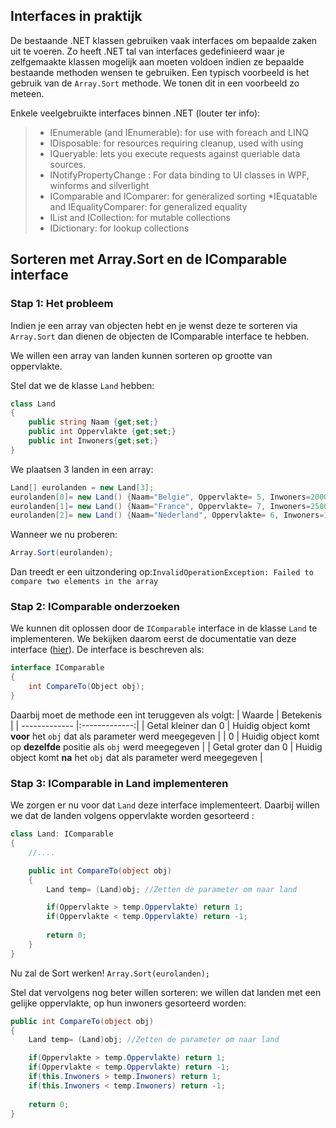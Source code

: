 ## Interfaces in praktijk
De bestaande .NET klassen gebruiken vaak interfaces om bepaalde zaken uit te voeren. Zo heeft .NET tal van interfaces gedefinieerd waar je zelfgemaakte klassen mogelijk aan moeten voldoen indien ze bepaalde bestaande methoden wensen te gebruiken. Een typisch voorbeeld is het gebruik van de ``Array.Sort`` methode. We tonen dit in een voorbeeld zo meteen.

Enkele veelgebruikte interfaces binnen .NET (louter ter info):
> * IEnumerable (and IEnumerable): for use with foreach and LINQ
> * IDisposable: for resources requiring cleanup, used with using
> * IQueryable: lets you execute requests against queriable data sources.
> * INotifyPropertyChange : For data binding to UI classes in WPF, winforms and silverlight
> * IComparable and IComparer: for generalized sorting
> *IEquatable and IEqualityComparer: for generalized equality
> * IList and ICollection: for mutable collections
> * IDictionary: for lookup collections

## Sorteren met Array.Sort en de IComparable interface
### Stap 1: Het probleem
Indien je een array van objecten hebt en je wenst deze te sorteren via ``Array.Sort`` dan dienen de objecten de IComparable interface te hebben. 

We willen een array van landen kunnen sorteren op grootte van oppervlakte.

Stel dat we de klasse ``Land`` hebben:
```csharp
class Land
{
    public string Naam {get;set;}
    public int Oppervlakte {get;set;}
    public int Inwoners{get;set;}
}
```
We plaatsen 3 landen in een array:
```csharp
Land[] eurolanden = new Land[3];
eurolanden[0]= new Land() {Naam="Belgie", Oppervlakte= 5, Inwoners=2000};
eurolanden[1]= new Land() {Naam="France", Oppervlakte= 7, Inwoners=2500};
eurolanden[2]= new Land() {Naam="Nederland", Oppervlakte= 6, Inwoners=1800};
```
Wanneer we nu proberen:
```csharp
Array.Sort(eurolanden);
```
Dan treedt er een uitzondering op:``InvalidOperationException: Failed to compare two elements in the array`` 

### Stap 2: IComparable onderzoeken
We kunnen dit oplossen door de ``IComparable`` interface in de klasse ``Land`` te implementeren. We bekijken daarom eerst de documentatie van deze interface ([hier](https://msdn.microsoft.com/en-us/library/system.icomparable(v=vs.110).aspx 
)).
De interface is beschreven als:
```csharp
interface IComparable
{
    int CompareTo(Object obj);
}
```

Daarbij moet de methode een int  teruggeven als volgt:
| Waarde        | Betekenis           |
| ------------- |:-------------:| 
| Getal kleiner dan 0      | Huidig object komt **voor** het ``obj`` dat als parameter werd meegegeven | 
|  0      | Huidig object komt op **dezelfde** positie als  ``obj``  werd meegegeven | 
| Getal groter dan 0      | Huidig object komt **na** het ``obj`` dat als parameter werd meegegeven | 

### Stap 3: IComparable in Land implementeren
We zorgen er nu voor dat ``Land`` deze interface implementeert. Daarbij willen we dat de landen volgens oppervlakte worden gesorteerd :
```csharp
class Land: IComparable
{
    //....

    public int CompareTo(object obj)
    {
        Land temp= (Land)obj; //Zetten de parameter om naar land

        if(Oppervlakte > temp.Oppervlakte) return 1;
        if(Oppervlakte < temp.Oppervlakte) return -1;
    
        return 0;
    }
}
```

Nu zal de Sort werken! ``Array.Sort(eurolanden);``


Stel dat vervolgens nog beter willen sorteren: we willen dat landen met een gelijke oppervlakte, op hun inwoners gesorteerd worden:
```csharp
public int CompareTo(object obj)
{
    Land temp= (Land)obj; //Zetten de parameter om naar land

    if(Oppervlakte > temp.Oppervlakte) return 1;
    if(Oppervlakte < temp.Oppervlakte) return -1;
    if(this.Inwoners > temp.Inwoners) return 1;
    if(this.Inwoners < temp.Inwoners) return -1;
    
    return 0;
}
```